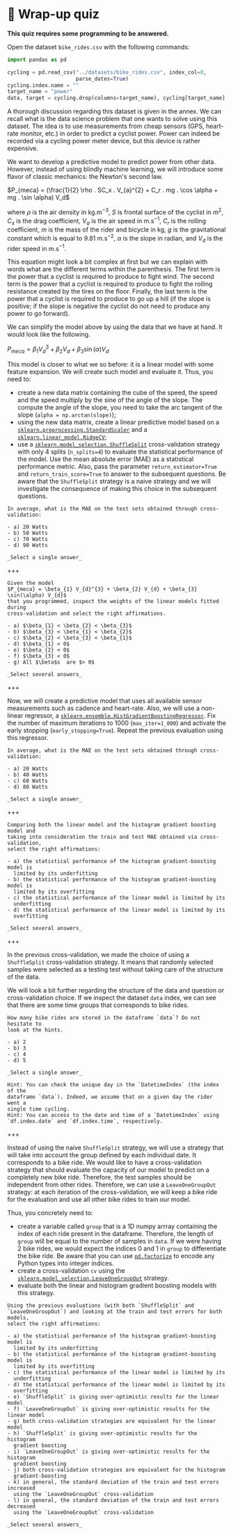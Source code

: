 # 🏁 Wrap-up quiz

**This quiz requires some programming to be answered.**

Open the dataset `bike_rides.csv` with the following commands:

```py
import pandas as pd

cycling = pd.read_csv("../datasets/bike_rides.csv", index_col=0,
                      parse_dates=True)
cycling.index.name = ""
target_name = "power"
data, target = cycling.drop(columns=target_name), cycling[target_name]
```

A thorough discussion regarding this dataset is given in the annex. We can
recall what is the data science problem that one wants to solve using this
dataset. The idea is to use measurements from cheap sensors (GPS, heart-rate
monitor, etc.) in order to predict a cyclist power. Power can indeed be
recorded via a cycling power meter device, but this device is rather expensive.

We want to develop a predictive model to predict power from other data.
However, instead of using blindly machine learning, we will introduce some
flavor of classic mechanics: the Newton's second law.

$P_{meca} = (\frac{1}{2} \rho . SC_x . V_{a}^{2} + C_r . mg . \cos \alpha + mg . \sin \alpha) V_d$

where $\rho$ is the air density in kg.m$^{-3}$, $S$ is frontal surface of the
cyclist in m$^{2}$, $C_x$ is the drag coefficient, $V_a$ is the air speed in
m.s$^{-1}$, $C_r$ is the rolling coefficient, $m$ is the mass of the rider and
bicycle in kg, $g$ is the gravitational constant which is equal to 9.81
m.s$^{-2}$, $\alpha$ is the slope in radian, and $V_d$ is the rider speed in
m.s$^{-1}$.

This equation might look a bit complex at first but we can explain with words
what are the different terms within the parenthesis. The first term is the
power that a cyclist is required to produce to fight wind. The second term is
the power that a cyclist is required to produce to fight the rolling resistance
created by the tires on the floor. Finally, the last term is the power that a
cyclist is required to produce to go up a hill (if the slope is positive; if
the slope is negative the cyclist do not need to produce any power to go
forward).

We can simplify the model above by using the data that we have at hand. It
would look like the following.

$P_{meca} = \beta_{1} V_{d}^{3} + \beta_{2} V_{d} + \beta_{3} \sin(\alpha) V_{d}$

This model is closer to what we so before: it is a linear model with some
feature expansion. We will create such model and evaluate it. Thus, you need
to:

- create a new data matrix containing the cube of the speed, the speed and the
  speed multiply by the sine of the angle of the slope. The compute the angle
  of the slope, you need to take the arc tangent of the slope
  (`alpha = np.arctan(slope)`);
- using the new data matrix, create a linear predictive model based on a
  [`sklearn.preprocessing.StandardScaler`](https://scikit-learn.org/stable/modules/generated/sklearn.preprocessing.StandardScaler.html)
  and a
  [`sklearn.linear_model.RidgeCV`](https://scikit-learn.org/stable/modules/generated/sklearn.linear_model.RidgeCV.html);
- use a [`sklearn.model_selection.ShuffleSplit`](https://scikit-learn.org/stable/modules/generated/sklearn.model_selection.ShuffleSplit.html)
  cross-validation strategy with only 4 splits (`n_splits=4`) to evaluate the
  statistical performance of the model. Use the mean absolute error (MAE) as a
  statistical performance metric. Also, pass the parameter
  `return_estimator=True` and `return_train_score=True` to answer to the
  subsequent questions. Be aware that the `ShuffleSplit` strategy is a naive
  strategy and we will investigate the consequence of making this choice in the
  subsequent questions.

```{admonition} Question
In average, what is the MAE on the test sets obtained through cross-validation:

- a) 20 Watts
- b) 50 Watts
- c) 70 Watts
- d) 90 Watts

_Select a single answer_
```

+++

```{admonition} Question
Given the model
$P_{meca} = \beta_{1} V_{d}^{3} + \beta_{2} V_{d} + \beta_{3} \sin(\alpha) V_{d}$
that you programmed, inspect the weights of the linear models fitted during
cross-validation and select the right affirmations.

- a) $\beta_{1} < \beta_{2} < \beta_{3}$
- b) $\beta_{3} < \beta_{1} < \beta_{2}$
- c) $\beta_{2} < \beta_{3} < \beta_{1}$
- d) $\beta_{1} < 0$
- e) $\beta_{2} < 0$
- f) $\beta_{3} < 0$
- g) All $\beta$s  are $> 0$

_Select several answers_
```

+++

Now, we will create a predictive model that uses all available sensor
measurements such as cadence and heart-rate. Also, we will use a non-linear
regressor, a
[`sklearn.ensemble.HistGradientBoostingRegressor`](https://scikit-learn.org/stable/modules/generated/sklearn.ensemble.HistGradientBoostingRegressor.html).
Fix the number of maximum iterations to 1000 (`max_iter=1_000`) and activate
the early stopping (`early_stopping=True`). Repeat the previous evaluation
using this regressor.

```{admonition} Question
In average, what is the MAE on the test sets obtained through cross-validation:

- a) 20 Watts
- b) 40 Watts
- c) 60 Watts
- d) 80 Watts

_Select a single answer_
```

+++

```{admonition} Question
Comparing both the linear model and the histogram gradient boosting model and
taking into consideration the train and test MAE obtained via cross-validation,
select the right affirmations:

- a) the statistical performance of the histogram gradient-boosting model is
  limited by its underfitting
- b) the statistical performance of the histogram gradient-boosting model is
  limited by its overfitting
- c) the statistical performance of the linear model is limited by its
  underfitting
- d) the statistical performance of the linear model is limited by its
  overfitting

_Select several answers_
```

+++

In the previous cross-validation, we made the choice of using a `ShuffleSplit`
cross-validation strategy. It means that randomly selected samples were
selected as a testing test without taking care of the structure of the data.

We will look a bit further regarding the structure of the data and question or
cross-validation choice. If we inspect the dataset `data` index, we can see
that there are some time groups that corresponds to bike rides.

```{admonition} Question
How many bike rides are stored in the dataframe `data`? Do not hesitate to
look at the hints.

- a) 2
- b) 3
- c) 4
- d) 5

_Select a single answer_

Hint: You can check the unique day in the `DatetimeIndex` (the index of the
dataframe `data`). Indeed, we assume that on a given day the rider went a
single time cycling.
Hint: You can access to the date and time of a `DatetimeIndex` using
`df.index.date` and `df.index.time`, respectively.
```

+++

Instead of using the naive `ShuffleSplit` strategy, we will use a strategy that
will take into account the group defined by each individual date. It
corresponds to a bike ride. We would like to have a cross-validation strategy
that should evaluate the capacity of our model to predict on a completely
new bike ride. Therefore, the test samples should be independent from other
rides. Therefore, we can use a `LeaveOneGroupOut` strategy: at each iteration
of the cross-validation, we will keep a bike ride for the evaluation and use
all other bike rides to train our model.

Thus, you concretely need to:

- create a variable called `group` that is a 1D numpy arrray containing the
  index of each ride present in the dataframe. Therefore, the length of `group`
  will be equal to the number of samples in `data`. If we were having 2 bike
  rides, we would expect the indices 0 and 1 in `group` to differentiate the
  bike ride. Be aware that you can use
  [`pd.factorize`](https://pandas.pydata.org/docs/reference/api/pandas.factorize.html)
  to encode any Python types into integer indices.
- create a cross-validation `cv` using the
  [`sklearn.model_selection.LeaveOneGroupOut`](https://scikit-learn.org/stable/modules/generated/sklearn.model_selection.LeaveOneGroupOut.html#sklearn.model_selection.LeaveOneGroupOut)
  strategy.
- evaluate both the linear and histogram gradient boosting models with this
  strategy.

```{admonition} Question
Using the previous evaluations (with both `ShuffleSplit` and
`LeaveOneGroupOut`) and looking at the train and test errors for both models,
select the right affirmations:

- a) the statistical performance of the histogram gradient-boosting model is
  limited by its underfitting
- b) the statistical performance of the histogram gradient-boosting model is
  limited by its overfitting
- c) the statistical performance of the linear model is limited by its
  underfitting
- d) the statistical performance of the linear model is limited by its
  overfitting
- e) `ShuffleSplit` is giving over-optimistic results for the linear model
- f) `LeaveOneGroupOut` is giving over-optimistic results for the linear model
- g) both cross-validation strategies are equivalent for the linear model
- h) `ShuffleSplit` is giving over-optimistic results for the histogram
  gradient boosting
- i) `LeaveOneGroupOut` is giving over-optimistic results for the histogram
  gradient boosting
- j) both cross-validation strategies are equivalent for the histogram
  gradient-boosting
- k) in general, the standard deviation of the train and test errors increased
  using the `LeaveOneGroupOut` cross-validation
- l) in general, the standard deviation of the train and test errors decreased
  using the `LeaveOneGroupOut` cross-validation

_Select several answers_
```
